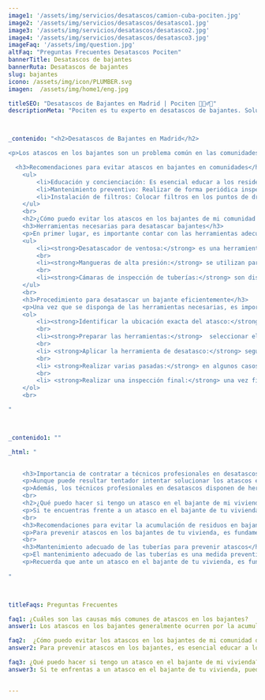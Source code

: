```yaml
---
image1: '/assets/img/servicios/desatascos/camion-cuba-pociten.jpg'
image2: '/assets/img/servicios/desatascos/desatasco1.jpg'
image3: '/assets/img/servicios/desatascos/desatasco2.jpg'
image4: '/assets/img/servicios/desatascos/desatasco3.jpg'
imageFaq: '/assets/img/question.jpg'
altFaq: "Preguntas Frecuentes Desatascos Pociten"
bannerTitle: Desatascos de bajantes
bannerRuta: Desatascos de bajantes
slug: bajantes
icono: /assets/img/icon/PLUMBER.svg
imagen:  /assets/img/home1/eng.jpg

titleSEO: "Desatascos de Bajantes en Madrid | Pociten 💪👷‍♂️🚰"
descriptionMeta: "Pociten es tu experto en desatascos de bajantes. Solucionamos problemas de forma rápida y eficiente. Llámanos al 647 37 67 82 📱." 



_contenido: "<h2>Desatascos de Bajantes en Madrid</h2>

<p>Los atascos en los bajantes son un problema común en las comunidades de vecinos. En Desatascos Pociten, contamos con la experiencia y las herramientas necesarias para resolver cualquier obstrucción en los bajantes de tu comunidad de vecinos de manera rápida y eficiente.</p>

  <h3>Recomendaciones para evitar atascos en bajantes en comunidades</h3>
    <ul>
        <li>Educación y concienciación: Es esencial educar a los residentes sobre el correcto uso de los desagües y la importancia de evitar arrojar residuos no adecuados por ellos.</li>
        <li>Mantenimiento preventivo: Realizar de forma periódica inspecciones y limpiezas de las tuberías, con el fin de detectar posibles problemas y prevenir la formación de atascos.</li>
        <li>Instalación de filtros: Colocar filtros en los puntos de drenaje, como fregaderos y lavabos, para evitar la entrada de residuos sólidos en los bajantes.</li>
    </ul>
    <br>
    <h2>¿Cómo puedo evitar los atascos en los bajantes de mi comunidad de vecinos?</h2>
    <h3>Herramientas necesarias para desatascar bajantes</h3>
    <p>En primer lugar, es importante contar con las herramientas adecuadas para desatascar los bajantes de tu comunidad de vecinos. Algunas de las herramientas más comunes son:</p>
    <ul>
        <li><strong>Desatascador de ventosa:</strong> es una herramienta manual que utiliza el vacío para desalojar los desechos y obstrucciones en las tuberías.</li>
        <br>
        <li><strong>Mangueras de alta presión:</strong> se utilizan para aplicar agua a presión en los bajantes, eliminando cualquier obstrucción o acumulación de residuos adheridos a las paredes de las tuberías.</li>
        <br>
        <li><strong>Cámaras de inspección de tuberías:</strong> son dispositivos que permiten visualizar el interior de las tuberías, identificando posibles obstrucciones y localizando su ubicación precisa.</li>
    </ul>
    <br>
    <h3>Procedimiento para desatascar un bajante eficientemente</h3>
    <p>Una vez que se disponga de las herramientas necesarias, es importante seguir un procedimiento adecuado para desatascar los bajantes de manera eficiente. A continuación, se detallan los pasos a seguir:</p>
    <ol>
        <li><strong>Identificar la ubicación exacta del atasco:</strong> utilizar la cámara de inspección de tuberías para localizar la zona obstruida y determinar la mejor posición para iniciar el desatasco.</li>
        <br>
        <li><strong>Preparar las herramientas:</strong>  seleccionar el desatascador adecuado y asegurarse de contar con una fuente de agua a presión si se va a utilizar una manguera de alta presión.</li>
        <br>
        <li> <strong>Aplicar la herramienta de desatasco:</strong> según el tipo de obstrucción, utilizar el desatascador de ventosa o la manguera de alta presión para aplicar presión en la tubería y desalojar los residuos acumulados.</li>
        <br>
        <li> <strong>Realizar varias pasadas:</strong> en algunos casos, puede ser necesario repetir el proceso de desatasco varias veces para eliminar por completo la obstrucción.</li>
        <br>
        <li> <strong>Realizar una inspección final:</strong> una vez finalizado el desatasco, utilizar la cámara de inspección de tuberías para verificar que no haya quedado ninguna obstrucción o acumulación de residuos.</li>
    </ol>
    <br>

" 



_contenido1: ""

_html: "

 
    <h3>Importancia de contratar a técnicos profesionales en desatascos</h3>
    <p>Aunque puede resultar tentador intentar solucionar los atascos en los bajantes de forma casera, es fundamental entender la importancia de contratar a técnicos profesionales en desatascos. Estos profesionales cuentan con la experiencia y el conocimiento necesario para realizar un desatasco eficiente y seguro.</p>
    <p>Además, los técnicos profesionales en desatascos disponen de herramientas especializadas y técnicas avanzadas que garantizan resultados óptimos. Confía en Desatascos Pociten, expertos en desatascos de bajantes en Albacete, para resolver cualquier obstrucción en los bajantes de tu comunidad de vecinos de manera rápida y efectiva.</p>
    <br>
    <h2>¿Qué puedo hacer si tengo un atasco en el bajante de mi vivienda?</h2>
    <p>Si te encuentras frente a un atasco en el bajante de tu vivienda, es comprensible que necesites una solución eficiente y rápida para resolver el problema. En este punto, es importante contar con la ayuda de profesionales en desatascos como Desatascos Pociten, quienes cuentan con la experiencia y las herramientas necesarias para hacer frente a esta situación.</p>
    <br>
    <h3>Recomendaciones para evitar la acumulación de residuos en bajantes</h3>
    <p>Para prevenir atascos en los bajantes de tu vivienda, es fundamental tener en cuenta algunas recomendaciones prácticas. En primer lugar, evita arrojar residuos o productos no biodegradables por los desagües, como restos de comida, aceites, grasas o productos químicos. Asimismo, es importante utilizar filtros en los puntos de drenaje para evitar que objetos sólidos lleguen a las tuberías. Mantener una limpieza regular en techos y terrazas también contribuirá a evitar la acumulación de residuos en los bajantes.</p>
    <br>
    <h3>Mantenimiento adecuado de las tuberías para prevenir atascos</h3>
    <p>El mantenimiento adecuado de las tuberías es una medida preventiva eficaz para evitar atascos en los bajantes. Se recomienda realizar limpiezas periódicas mediante servicios de Desatascos Pociten, quienes utilizan técnicas avanzadas como el agua a presión, camión cuba y limpieza manual para eliminar los sedimentos acumulados en las tuberías. Además, es importante prestar atención a posibles señales de alerta, como olores desagradables, ruidos extraños o un flujo de agua lento, ya que podrían indicar la presencia de obstrucciones en los bajantes.</p>
    <p>Recuerda que ante un atasco en el bajante de tu vivienda, es fundamental contar con el apoyo profesional de Desatascos Pociten, quienes te brindarán soluciones efectivas y rápidas para resolver el problema. Además, siguiendo las recomendaciones de prevención y mantenimiento adecuado de las tuberías, podrás evitar futuros atascos en los bajantes y disfrutar de un sistema de saneamiento óptimo en tu hogar.</p>
	    
"



titleFaqs: Preguntas Frecuentes

faq1: ¿Cuáles son las causas más comunes de atascos en los bajantes? 
answer1: Los atascos en los bajantes generalmente ocurren por la acumulación de residuos sólidos como restos de alimentos, grasa y objetos arrojados por los desagües. Además, el mal uso de los desagües, como el vertido de productos químicos, toallitas húmedas o exceso de papel higiénico, contribuye significativamente a las obstrucciones. En algunos casos, los problemas en la red de saneamiento, como roturas o colapsos de las tuberías, también pueden ser responsables.

faq2:  ¿Cómo puedo evitar los atascos en los bajantes de mi comunidad de vecinos? 
answer2: Para prevenir atascos en los bajantes, es esencial educar a los residentes sobre el uso adecuado de los desagües. Evitar arrojar residuos no adecuados y realizar inspecciones y limpiezas periódicas de las tuberías son prácticas clave. La instalación de filtros en los puntos de drenaje, como fregaderos y lavabos, puede ser muy efectiva para capturar residuos sólidos antes de que entren en los bajantes.

faq3: ¿Qué puedo hacer si tengo un atasco en el bajante de mi vivienda?
answer3: Si te enfrentas a un atasco en el bajante de tu vivienda, puedes comenzar utilizando herramientas manuales como desatascadores de ventosa o mangueras de alta presión para desalojar la obstrucción. Si estas medidas no son efectivas, es recomendable contactar a profesionales en desatascos. Los expertos cuentan con herramientas más avanzadas y experiencia para manejar atascos complejos de manera segura y eficiente. Además, pueden ofrecer soluciones a largo plazo para evitar futuros problemas.


---
```

